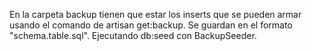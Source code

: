 En la carpeta backup tienen que estar los inserts que se pueden armar usando el comando de artisan get:backup.
Se guardan en el formato "schema.table.sql".
Ejecutando db:seed con BackupSeeder.
